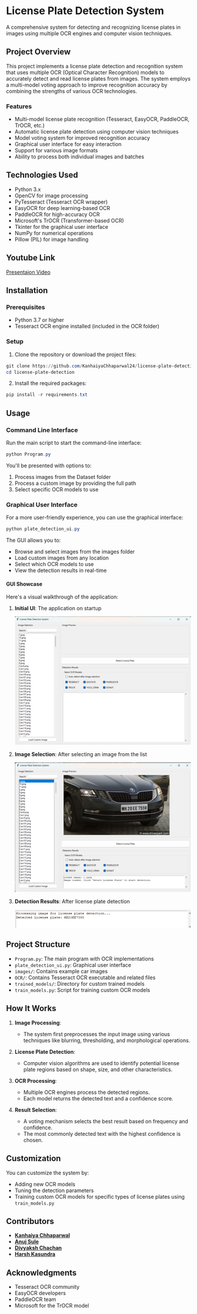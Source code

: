 # License Plate Detection System

A comprehensive system for detecting and recognizing license plates in images using multiple OCR engines and computer vision techniques.

## Project Overview

This project implements a license plate detection and recognition system that uses multiple OCR (Optical Character Recognition) models to accurately detect and read license plates from images. The system employs a multi-model voting approach to improve recognition accuracy by combining the strengths of various OCR technologies.

### Features

- Multi-model license plate recognition (Tesseract, EasyOCR, PaddleOCR, TrOCR, etc.)
- Automatic license plate detection using computer vision techniques
- Model voting system for improved recognition accuracy
- Graphical user interface for easy interaction
- Support for various image formats
- Ability to process both individual images and batches

## Technologies Used

- Python 3.x
- OpenCV for image processing
- PyTesseract (Tesseract OCR wrapper)
- EasyOCR for deep learning-based OCR
- PaddleOCR for high-accuracy OCR
- Microsoft's TrOCR (Transformer-based OCR)
- Tkinter for the graphical user interface
- NumPy for numerical operations
- Pillow (PIL) for image handling

## Youtube Link
<a href="[www.youtube.com/watch?v=BYCZ38Xl1Ww&ab_channel=shadowX2406](https://www.youtube.com/watch?v=BYCZ38Xl1Ww&ab_channel=shadowX2406)">Presentaion Video</a>

## Installation

### Prerequisites

- Python 3.7 or higher
- Tesseract OCR engine installed (included in the OCR folder)

### Setup

1. Clone the repository or download the project files:

```powershell
git clone https://github.com/KanhaiyaChhaparwal24/license-plate-detection.git
cd license-plate-detection
```

2. Install the required packages:

```powershell
pip install -r requirements.txt
```

## Usage

### Command Line Interface

Run the main script to start the command-line interface:

```powershell
python Program.py
```

You'll be presented with options to:
1. Process images from the Dataset folder
2. Process a custom image by providing the full path
3. Select specific OCR models to use

### Graphical User Interface

For a more user-friendly experience, you can use the graphical interface:

```powershell
python plate_detection_ui.py
```

The GUI allows you to:
- Browse and select images from the images folder
- Load custom images from any location
- Select which OCR models to use
- View the detection results in real-time

#### GUI Showcase

Here's a visual walkthrough of the application:

1. **Initial UI**: The application on startup
   
   ![Initial UI](ui_initial.png)

2. **Image Selection**: After selecting an image from the list
   
   ![UI with Image](ui_with_image.png)

3. **Detection Results**: After license plate detection
   
   ![Results](result.png)

## Project Structure

- `Program.py`: The main program with OCR implementations
- `plate_detection_ui.py`: Graphical user interface
- `images/`: Contains example car images
- `OCR/`: Contains Tesseract OCR executable and related files
- `trained_models/`: Directory for custom trained models
- `train_models.py`: Script for training custom OCR models


## How It Works

1. **Image Processing**:
   - The system first preprocesses the input image using various techniques like blurring, thresholding, and morphological operations.

2. **License Plate Detection**:
   - Computer vision algorithms are used to identify potential license plate regions based on shape, size, and other characteristics.

3. **OCR Processing**:
   - Multiple OCR engines process the detected regions.
   - Each model returns the detected text and a confidence score.

4. **Result Selection**:
   - A voting mechanism selects the best result based on frequency and confidence.
   - The most commonly detected text with the highest confidence is chosen.

## Customization

You can customize the system by:
- Adding new OCR models
- Tuning the detection parameters
- Training custom OCR models for specific types of license plates using `train_models.py`

## Contributors

- **<a href="https://www.linkedin.com/in/kanhaiya-chhaparwal/">Kanhaiya Chhaparwal</a>**
- **<a href="https://www.linkedin.com/in/AnujSule/">Anuj Sule</a>**
- **<a href="https://www.linkedin.com/in/divyaksh-chachan/">Divyaksh Chachan</a>**
- **<a href="https://www.linkedin.com/in/harshkasundra/">Harsh Kasundra</a>**

## Acknowledgments

- Tesseract OCR community
- EasyOCR developers
- PaddleOCR team
- Microsoft for the TrOCR model
